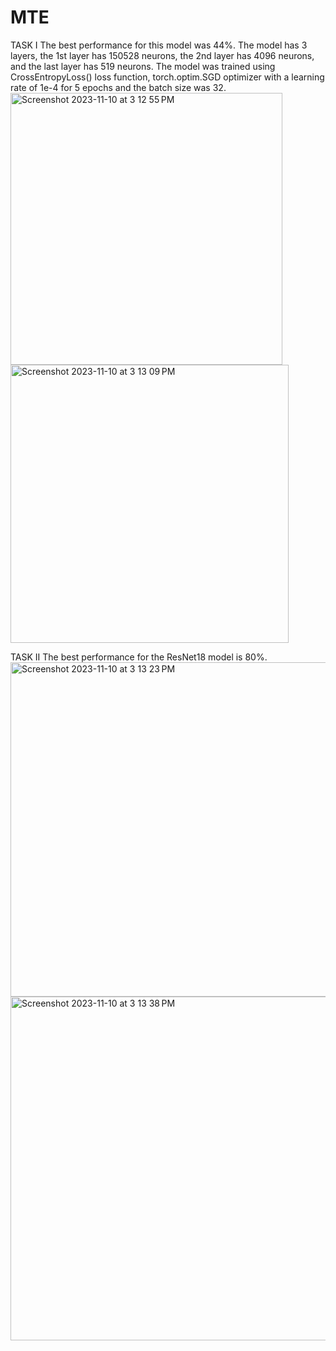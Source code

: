 # MTE
TASK I 
The best performance for this model was 44%. The model has 3 layers, the 1st layer has 150528 neurons, the 2nd layer has 4096 neurons, and the last layer has 519 neurons. The model was trained using CrossEntropyLoss() loss function,  torch.optim.SGD optimizer with a learning rate of 1e-4  for 5 epochs and the batch size was 32. 
<img width="435" alt="Screenshot 2023-11-10 at 3 12 55 PM" src="https://github.com/charidis/MTE/assets/92543813/4d268e17-529e-4692-83e9-6639140ef9b8">
<img width="445" alt="Screenshot 2023-11-10 at 3 13 09 PM" src="https://github.com/charidis/MTE/assets/92543813/abd281dd-12e0-40cf-9643-26323a6637c9">
 
TASK II 
The best performance for the ResNet18 model  is 80%. 
<img width="535" alt="Screenshot 2023-11-10 at 3 13 23 PM" src="https://github.com/charidis/MTE/assets/92543813/27ddb6d1-04c0-47dd-b45b-3adc5b1a16af">
<img width="550" alt="Screenshot 2023-11-10 at 3 13 38 PM" src="https://github.com/charidis/MTE/assets/92543813/2ddfc9b0-f3a4-4145-849b-762fcfd7dfa5">
